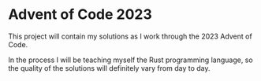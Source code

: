 # Advent of Code 2023
This project will contain my solutions as I work through the 2023 Advent of Code.

In the process I will be teaching myself the Rust programming language, so the quality
of the solutions will definitely vary from day to day.

